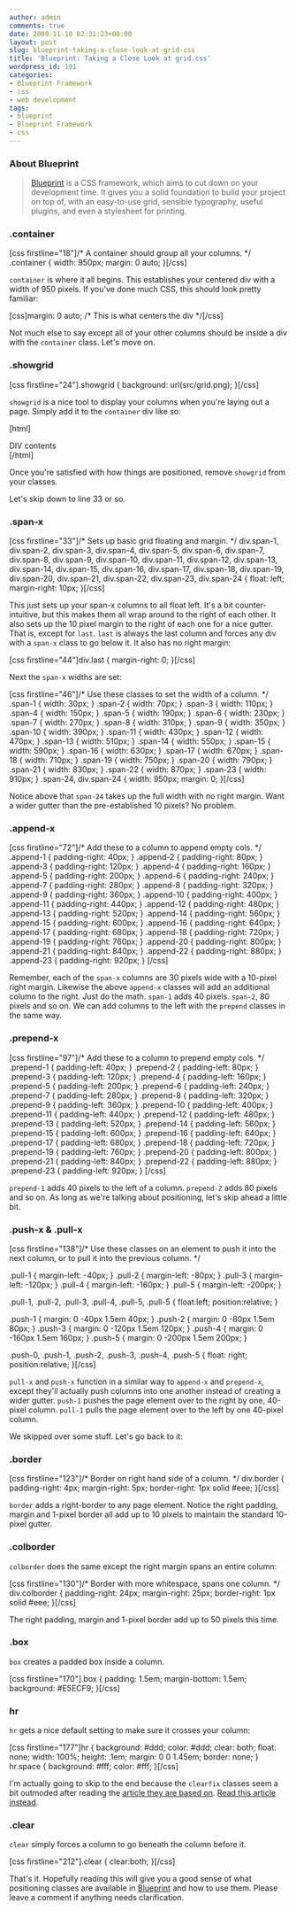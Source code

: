 ```yaml
---
author: admin
comments: true
date: 2009-11-10 02:31:23+00:00
layout: post
slug: blueprint-taking-a-close-look-at-grid-css
title: 'Blueprint: Taking a Close Look at grid.css'
wordpress_id: 191
categories:
- Blueprint Framework
- css
- web development
tags:
- blueprint
- Blueprint Framework
- css
---
```


### About Blueprint




> [Blueprint](http://blueprintcss.org/) is a CSS framework, which aims to cut down on your development time. It gives you a solid foundation to build your project on top of, with an easy-to-use grid, sensible typography, useful plugins, and even a stylesheet for printing.




### .container


[css firstline="18"]/* A container should group all your columns. */
.container {
width: 950px;
margin: 0 auto;
}[/css]

<!-- more -->


`container` is where it all begins. This establishes your centered div with a width of 950 pixels. If you've done much CSS, this should look pretty familiar:

[css]margin: 0 auto; /* This is what centers the div */[/css]

Not much else to say except all of your other columns should be inside a div with the `container` class. Let's move on.


### .showgrid


[css firstline="24"].showgrid { background: url(src/grid.png);  }[/css]

`showgrid` is a nice tool to display your columns when you're laying out a page. Simply add it to the `container` div like so:

[html]<div class="container showgrid">DIV contents</div>[/html]

Once you're satisfied with how things are positioned, remove `showgrid` from your classes.

Let's skip down to line 33 or so.


### .span-x


[css firstline="33"]/* Sets up basic grid floating and margin. */
div.span-1, div.span-2, div.span-3, div.span-4, div.span-5,
div.span-6, div.span-7, div.span-8, div.span-9, div.span-10,
div.span-11, div.span-12, div.span-13, div.span-14, div.span-15,
div.span-16, div.span-17, div.span-18, div.span-19, div.span-20,
div.span-21, div.span-22, div.span-23, div.span-24 {
  float: left;
  margin-right: 10px;
}[/css]

This just sets up your span-x columns to all float left. It's a bit counter-intuitive, but this makes them all wrap around to the right of each other. It also sets up the 10 pixel margin to the right of each one for a nice gutter. That is, except for `last`. `last` is always the last column and forces any div with a `span-x` class to go below it. It also has no right margin:

[css firstline="44"]div.last { margin-right: 0; }[/css]

Next the `span-x` widths are set:

[css firstline="46"]/* Use these classes to set the width of a column. */
.span-1  { width: 30px; }
.span-2  { width: 70px; }
.span-3  { width: 110px; }
.span-4  { width: 150px; }
.span-5  { width: 190px; }
.span-6  { width: 230px; }
.span-7  { width: 270px; }
.span-8  { width: 310px; }
.span-9  { width: 350px; }
.span-10 { width: 390px; }
.span-11 { width: 430px; }
.span-12 { width: 470px; }
.span-13 { width: 510px; }
.span-14 { width: 550px; }
.span-15 { width: 590px; }
.span-16 { width: 630px; }
.span-17 { width: 670px; }
.span-18 { width: 710px; }
.span-19 { width: 750px; }
.span-20 { width: 790px; }
.span-21 { width: 830px; }
.span-22 { width: 870px; }
.span-23 { width: 910px; }
.span-24, div.span-24 { width: 950px; margin: 0; }[/css]

Notice above that `span-24` takes up the full width with no right margin. Want a wider gutter than the pre-established 10 pixels? No problem.


### .append-x


[css firstline="72"]/* Add these to a column to append empty cols. */
.append-1  { padding-right: 40px; }
.append-2  { padding-right: 80px; }
.append-3  { padding-right: 120px; }
.append-4  { padding-right: 160px; }
.append-5  { padding-right: 200px; }
.append-6  { padding-right: 240px; }
.append-7  { padding-right: 280px; }
.append-8  { padding-right: 320px; }
.append-9  { padding-right: 360px; }
.append-10 { padding-right: 400px; }
.append-11 { padding-right: 440px; }
.append-12 { padding-right: 480px; }
.append-13 { padding-right: 520px; }
.append-14 { padding-right: 560px; }
.append-15 { padding-right: 600px; }
.append-16 { padding-right: 640px; }
.append-17 { padding-right: 680px; }
.append-18 { padding-right: 720px; }
.append-19 { padding-right: 760px; }
.append-20 { padding-right: 800px; }
.append-21 { padding-right: 840px; }
.append-22 { padding-right: 880px; }
.append-23 { padding-right: 920px; } [/css]

Remember, each of the `span-x` columns are 30 pixels wide with a 10-pixel right margin. Likewise the above `append-x` classes will add an additional column to the right. Just do the math. `span-1` adds 40 pixels. `span-2`, 80 pixels and so on. We can add columns to the left with the `prepend` classes in the same way.


### .prepend-x


[css firstline="97"]/* Add these to a column to prepend empty cols. */
.prepend-1  { padding-left: 40px; }
.prepend-2  { padding-left: 80px; }
.prepend-3  { padding-left: 120px; }
.prepend-4  { padding-left: 160px; }
.prepend-5  { padding-left: 200px; }
.prepend-6  { padding-left: 240px; }
.prepend-7  { padding-left: 280px; }
.prepend-8  { padding-left: 320px; }
.prepend-9  { padding-left: 360px; }
.prepend-10 { padding-left: 400px; }
.prepend-11 { padding-left: 440px; }
.prepend-12 { padding-left: 480px; }
.prepend-13 { padding-left: 520px; }
.prepend-14 { padding-left: 560px; }
.prepend-15 { padding-left: 600px; }
.prepend-16 { padding-left: 640px; }
.prepend-17 { padding-left: 680px; }
.prepend-18 { padding-left: 720px; }
.prepend-19 { padding-left: 760px; }
.prepend-20 { padding-left: 800px; }
.prepend-21 { padding-left: 840px; }
.prepend-22 { padding-left: 880px; }
.prepend-23 { padding-left: 920px; } [/css]

`prepend-1` adds 40 pixels to the left of a column. `prepend-2` adds 80 pixels and so on. As long as we're talking about positioning, let's skip ahead a little bit.


### .push-x & .pull-x


[css firstline="138"]/* Use these classes on an element to push it into the
   next column, or to pull it into the previous column.  */

.pull-1 { margin-left: -40px; }
.pull-2 { margin-left: -80px; }
.pull-3 { margin-left: -120px; }
.pull-4 { margin-left: -160px; }
.pull-5 { margin-left: -200px; }

.pull-1, .pull-2, .pull-3,
.pull-4, .pull-5, .pull-5 {
  float:left;
	position:relative;
}

.push-1 { margin: 0 -40px 1.5em 40px; }
.push-2 { margin: 0 -80px 1.5em 80px; }
.push-3 { margin: 0 -120px 1.5em 120px; }
.push-4 { margin: 0 -160px 1.5em 160px; }
.push-5 { margin: 0 -200px 1.5em 200px; }

.push-0, .push-1, .push-2,
.push-3, .push-4, .push-5 {
  float: right;
	position:relative;
}[/css]

`pull-x` and `push-x` function in a similar way to `append-x` and `prepend-x`, except they'll actually push columns into one another instead of creating a wider gutter. `push-1` pushes the page element over to the right by one, 40-pixel column. `pull-1` pulls the page element over to the left by one 40-pixel column.

We skipped over some stuff. Let's go back to it:


### .border


[css firstline="123"]/* Border on right hand side of a column. */
div.border {
  padding-right: 4px;
  margin-right: 5px;
  border-right: 1px solid #eee;
}[/css]

`border` adds a right-border to any page element. Notice the right padding, margin and 1-pixel border all add up to 10 pixels to maintain the standard 10-pixel gutter.


### .colborder


`colborder` does the same except the right margin spans an entire column:

[css firstline="130"]/* Border with more whitespace, spans one column. */
div.colborder {
  padding-right: 24px;
  margin-right: 25px;
  border-right: 1px solid #eee;
}[/css]

The right padding, margin and 1-pixel border add up to 50 pixels this time.


### .box


`box` creates a padded box inside a column.

[css firstline="170"].box {
  padding: 1.5em;
  margin-bottom: 1.5em;
  background: #E5ECF9;
}[/css]


### hr


`hr` gets a nice default setting to make sure it crosses your column:

[css firstline="177"]hr {
  background: #ddd;
  color: #ddd;
  clear: both;
  float: none;
  width: 100%;
  height: .1em;
  margin: 0 0 1.45em;
  border: none;
}
hr.space {
  background: #fff;
  color: #fff;
}[/css]

I'm actually going to skip to the end because the `clearfix` classes seem a bit outmoded after reading the [article they are based on](http://www.positioniseverything.net/easyclearing.html). [Read this article instead](http://www.sitepoint.com/blogs/2005/02/26/simple-clearing-of-floats/).


### .clear


`clear` simply forces a column to go beneath the column before it.

[css firstline="212"].clear { clear:both; }[/css]

That's it. Hopefully reading this will give you a good sense of what positioning classes are available in [Blueprint](http://blueprintcss.org/) and how to use them. Please leave a comment if anything needs clarification.

